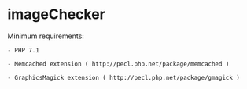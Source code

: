# imageChecker
Minimum requirements:

	- PHP 7.1
	
	- Memcached extension ( http://pecl.php.net/package/memcached )
	
	- GraphicsMagick extension ( http://pecl.php.net/package/gmagick )
